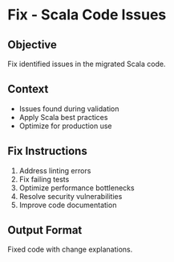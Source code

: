 # Fix - Scala Code Issues

## Objective
Fix identified issues in the migrated Scala code.

## Context
- Issues found during validation
- Apply Scala best practices
- Optimize for production use

## Fix Instructions
1. Address linting errors
2. Fix failing tests
3. Optimize performance bottlenecks
4. Resolve security vulnerabilities
5. Improve code documentation

## Output Format
Fixed code with change explanations.
